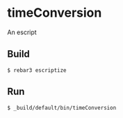 timeConversion
=====

An escript

Build
-----

    $ rebar3 escriptize

Run
---

    $ _build/default/bin/timeConversion
